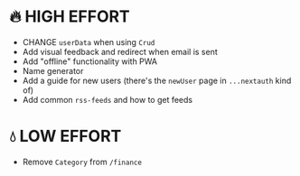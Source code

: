 # 🔥 HIGH EFFORT

- CHANGE `userData` when using `Crud`
- Add visual feedback and redirect when email is sent
- Add "offline" functionality with PWA
- Name generator
- Add a guide for new users (there's the `newUser` page in `...nextauth` kind of)
- Add common `rss-feeds` and how to get feeds

# 💧 LOW EFFORT

- Remove `Category` from `/finance`
